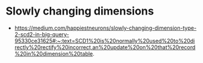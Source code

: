 # Slowly changing dimensions

- https://medium.com/happiestneurons/slowly-changing-dimension-type-2-scd2-in-big-query-95330ce31625#:~:text=SCD1%20is%20normally%20used%20to%20directly%20rectify%20incorrect,an%20update%20on%20that%20record%20in%20dimension%20table.
